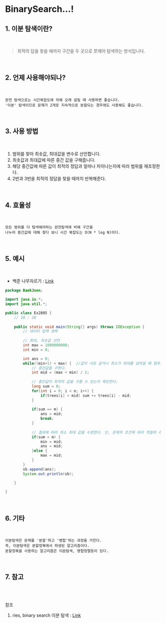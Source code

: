 BinarySearch...!
=======================

## 1. 이분 탐색이란?
<br>

> 최적의 답을 찾을 때까지 구간을 두 곳으로 쪼깨어 탐색하는 방식입니다. 

<br>

## 2. 언제 사용해야되나?
<br>

    완전 탐색으로는 시간복잡도에 의해 오래 걸릴 때 사용하면 좋습니다.
    '이분' 탐색이므로 문제가 2개로 지속적으로 분할되는 경우에도 사용해도 좋습니다.

<Br>

## 3. 사용 방법
<br>

1. 범위를 찾아 최솟값, 최대값을 변수로 선언합니다.
2. 최솟값과 최대값에 따른 중간 값을 구해줍니다.
3. 해당 중간값에 따른 값이 최적의 정답과 얼마나 차이나는지에 따라 범위를 재조정한다.
4. 2번과 3번을 최적의 정답을 찾을 때까지 반복해준다.

<br>

## 4. 효율성
<br>

    모든 범위를 다 탐색해야하는 완전탐색에 비해 구간을
    나누어 중간값에 대해 찾다 보니 시간 복잡도는 O(N * log N)이다.

<br>

## 5. 예시
<br>

- 백준 나무자르기 : [Link](https://www.acmicpc.net/problem/2805)

``` java
package BaekJoon;

import java.io.*;
import java.util.*;

public class Ex2805 {
	// 10 : 20
	
	public static void main(String[] args) throws IOException {
        // 데이터 입력 생략
		
        // 최대, 최솟값 선언
		int max = 1000000000;
		int min = 0;

		int ans = 0;
		while((min+1) < max) {  //값이 서로 같거나 최소가 최대를 넘어설 때 멈추도록한다.
            // 중간값을 구한다.
			int mid = (max + min) / 2;
			
            // 중간값이 최적의 값을 구할 수 있는지 확인한다.
			long sum = 0;
			for(int i = 0; i < n; i++) {
				if(trees[i] > mid) sum += trees[i] - mid;
			}
			
			if(sum == m) {
				ans = mid;
				break;
			}
			
            // 결과에 따라 최소 최대 값을 수정한다. 단, 문제의 조건에 따라 적절히 수정해야한다.
			if(sum > m) {
				min = mid;
				ans = mid;
			}else {
				max = mid;
			}
		}
		sb.append(ans);
		System.out.println(sb);
		
	}

}

```

<br>

## 6. 기타
<br>

    이분탐색은 문제를 '분할'하고 '병합'하는 과정을 거친다.
    즉, 이분탐색은 분할정복에서 파생된 알고리즘이다.
    분할정복을 사용하는 알고리즘은 이분탐색, 병합정렬등이 있다.

<br>

## 7. 참고
<br>

<br>

참조
1. ries, binary search 이분 탐색 : [Link](https://blog.naver.com/kks227/220777333252)